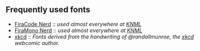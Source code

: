 ## Frequently used fonts

- [FiraCode Nerd](https://www.nerdfonts.com/font-downloads) :: *used almost everywhere at [KNML](https://knml.prz.edu.pl/)*
- [FiraMono Nerd](https://www.nerdfonts.com/font-downloads) :: *used almost everywhere at [KNML](https://knml.prz.edu.pl/)*
- [xkcd](https://github.com/ipython/xkcd-font.git) :: *Fonts derived from the handwriting of @randallmunroe, the [xkcd](https://xkcd.com) webcomic author.*